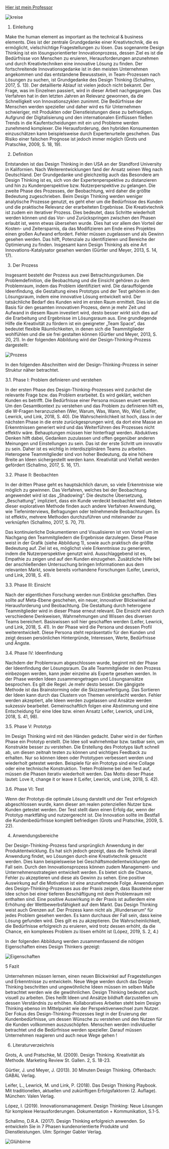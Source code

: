 [Hier ist mein Professor](https://ulrich-anders.eu/)

![kreise](0.2.png)

1. Einleitung

Make the human element as important as the technical & business elements. Dies ist der zentrale Grundgedanke einer Kreativtechnik, die es ermöglicht, vielschichtige Fragestellungen zu lösen. Das sogenannte Design Thinking ist ein lösungsorientierter Innovationprozess, dessen Ziel es ist die Bedürfnisse von Menschen zu eruieren, Herausforderungen anzunehmen und durch Kreativtechniken eine innovative Lösung zu finden. Der fortschreitende Innovationsgedanke ist in den meisten Unternehmen angekommen und das entstandene Bewusstsein, in Team-Prozessen nach Lösungen zu suchen, ist Grundgedanke des Design Thinking (Schallmo, 2017, S. 13).
Der detaillierte Ablauf ist vielen jedoch nicht bekannt. Der Frage, was im Einzelnen passiert, wird in dieser Arbeit nachgegangen. 
Das Verfahren hat in den letzten Jahren an Relevanz gewonnen, da die Schnelligkeit von Innovationszyklen zunimmt. Die Bedürfnisse der Menschen werden spezieller und daher wird es für Unternehmen schwieriger, mit Produkten oder Dienstleistungen diese zu befriedigen. Aufgrund der Digitalisierung und den internationalen Einflüssen fließen Trends in die Kaufentscheidungen mit ein und Probleme werden zunehmend komplexer. Die Herausforderung, den hybriden Konsumenten einzuschätzen kann beispielsweise durch Expertenurteile geschehen. Das Risiko einer falschen Prognose ist jedoch immer möglich (Grots und Pratschke, 2009, S. 18, 19).

2. Definition

Entstanden ist das Design Thinking in den USA an der Standford University in Kalifornien. Nach Weiterentwicklungen fand der Ansatz seinen Weg nach Deutschland. 
Der Grundgedanke und gleichzeitig auch das Besondere am Design Thinking ist es, sich von der Expertenperspektive zu distanzieren und hin zu Kundenperspektive bzw. Nutzerperspektive zu gelangen. Die zweite Phase des Prozesses, der Beobachtung, wird daher die größte Bedeutung zugeschrieben. Beim Design Thinking werden weniger analytische Prozesse genutzt, es geht eher um die Bedürfnisse des Kunden und die praktische Relevanz der erarbeiteten Ergebnisse. 
Die Kreativtechnik ist zudem ein iterativer Prozess. Dies bedeutet, dass Schritte wiederholt werden können und das Vor- und Zurückspringen zwischen den Phasen erlaubt ist, wenn etwas übersehen wurde.  Dies hat vor allem den Vorteil der Kosten- und Zeitersparnis, da das Modifizieren am Ende eines Projektes einen großen Aufwand erfordert. Fehler müssen zugelassen und als Gewinn gesehen werden. Das hilft, Potenziale zu identifizieren und Bereiche der Optimierung zu finden. Insgesamt kann Design Thinking als eine Art Innovations-Katalysator gesehen werden (Gürtler und Meyer, 2013, S. 14, 17). 

3. Der Prozess

Insgesamt besteht der Prozess aus zwei Betrachtungsräumen. Die Problemdefinition, die Beobachtung und die Einsicht gehören zu dem Problemraum, indem das Problem identifiziert wird. Die darauffolgende Ideenfindung, die Gestaltung eines Prototyps und der Test gehören in den Lösungsraum, indem eine innovative Lösung entwickelt wird. Der tatsächliche Bedarf des Kunden wird im ersten Raum ermittelt. Dies ist die Basis für den gesamten innovativen Prozess, denn je mehr Zeit und Aufwand in diesem Raum investiert wird, desto besser wirkt sich dies auf die Erarbeitung und Ergebnisse im Lösungsraum aus. Eine grundlegende Hilfe die Kreativität zu fördern ist ein geeigneter „Team Space“, das bedeutet flexible Räumlichkeiten, in denen sich die Teammitglieder wohlfühlen und die sie frei gestalten können (Gürtler und Meyer, 2013, S. 20, 21).
In der folgenden Abbildung wird der Design-Thinking-Prozess dargestellt:

![Prozess](0.3.png)

In den folgenden Abschnitten wird der Design-Thinking-Prozess in seiner Struktur näher betrachtet.   

3.1. Phase Ⅰ: Problem definieren und verstehen 

In der ersten Phase des Design-Thinking-Prozesses wird zunächst die relevante Frage bzw. das Problem erarbeitet. Es wird geklärt, welchen Kunden es betrifft. Die Bedürfnisse einer Persona müssen eruiert werden. Um den Gesamtkontext zu verstehen und das Problem zu definieren hilft es, die W-Fragen heranzuziehen (Wer, Warum, Was, Wann, Wo, Wie) (Leifer, Lewrick, und Link, 2018, S. 40). 
Die Wahrscheinlichkeit ist hoch, dass in der nächsten Phase in die erste zurückgesprungen wird, da dort eine Masse an Erkenntnissen generiert wird und das Weiterführen des Prozesses nicht effektiv wäre. Behauptungen müssen hier hinterfragt werden. Abduktives Denken hilft dabei, Gedanken zuzulassen und offen gegenüber anderen Meinungen und Einstellungen zu sein. Das ist der erste Schritt um innovativ zu sein. Daher ist es wichtig in interdisziplinären Teams zu arbeiten. Heterogene Teammitglieder sind von hoher Bedeutung, da eine höhere Breite an Ideen sichergestellt werden kann. Kreativität und Vielfalt werden gefördert (Schallmo, 2017, S. 16, 17).

3.2. Phase Ⅱ: Beobachten    

In der dritten Phase geht es hauptsächlich darum, so viele Erkenntnisse wie möglich zu gewinnen. Das Verfahren, welches bei der Beobachtung angewendet wird ist das „Shadowing“. Die deutsche Übersetzung, „Beschattung“, impliziert, dass ein Kunde verdeckt beobachtet wird. Neben dieser explorativen Methode finden auch andere Verfahren Anwendung, wie Tiefeninterviews, Befragungen oder teilnehmende Beobachtungen. Es ist effektiv, mehrere Methoden durchzuführen und miteinander zu verknüpfen (Schallmo, 2017, S. 70, 71). 

Das kontinuierliche Dokumentieren und Visualisieren ist von Vorteil um im Nachgang den Teammitgliedern die Ergebnisse darzulegen. Diese Phase weist in der Grafik (siehe Abbildung 1), sowie auch praktisch die größte Bedeutung auf. Ziel ist es, möglichst viele Erkenntnisse zu generieren, indem die Nutzerperspektive genutzt wird. Ausschlaggebend ist es, Empathie zu zeigen und auf den Kunden einzugehen. Zusätzliche Hilfe bei der anschließenden Untersuchung bringen Informationen aus dem relevanten Markt, sowie bereits vorhandene Forschungen (Leifer, Lewrick, und Link, 2018, S. 41).

3.3. Phase Ⅲ: Einsicht    

Nach der eigentlichen Forschung werden nun Einblicke geschaffen. Dies sollte auf Meta-Ebene geschehen, ein neuer, innovativer Blickwinkel auf Herausforderung und Beobachtung. Die Gestaltung durch heterogene Teammitglieder wird in dieser Phase erneut relevant. Die Einsicht wird durch verschiedene Denkweisen, Wahrnehmungen und Wissen des diversen Teams bereichert. Basiswissen soll hier geschaffen werden (Leifer, Lewrick, und Link, 2018, S. 41). In der Phase wird die Persona und dessen Profil weiterentwickelt. Diese Persona steht repräsentativ für den Kunden und zeigt dessen persönlichen Hintergründe, Interessen, Werte, Bedürfnisse und Ängste. 

3.4. Phase Ⅳ: Ideenfindung  

 Nachdem der Problemraum abgeschlossen wurde, beginnt mit der Phase der Ideenfindung der Lösungsraum. Da alle Teammitglieder in den Prozess einbezogen werden, kann jeder einzelne als Experte gesehen werden. In der Phase werden Ideen zusammengetragen und Lösungsansätze besprochen. Es gilt die Regel: Je mehr desto besser. Die gängigste Methode ist das Brainstorming oder die Skizzenanfertigung. Das Sortieren der Ideen kann durch das Clustern von Themen vereinfacht werden. Fehler werden akzeptiert, alle Ideen werden zugelassen und Ansätze werden sukzessiv bearbeitet. Gemeinschaftlich folgen eine Abstimmung und eine Entscheidung für eine Idee bzw. einen Ansatz Leifer, Lewrick, und Link, 2018, S. 41, 98). 

3.5. Phase Ⅴ: Prototyp  

Im Design Thinking wird mit den Händen gedacht. Daher wird in der fünften Phase ein Prototyp erstellt. Die Idee soll wahrnehmbar bzw. tastbar sein, um Konstrukte besser zu verstehen. Die Erstellung des Prototyps läuft schnell ab, um diesen zeitnah testen zu können und wichtiges Feedback zu erhalten. Nur so können Ideen oder Prototypen verbessert werden und wiederholt getestet werden. Beispiele für ein Prototyp sind eine Collage oder eine technische Konstruktion. Treten Probleme bei dem Test auf, müssen die Phasen iterativ wiederholt werden. Das Motto dieser Phase lautet: Love it, change it or leave it (Leifer, Lewrick, und Link, 2018, S. 42).

3.6. Phase Ⅵ: Test   

Wenn der Prototyp die optimale Lösung darstellt und der Test erfolgreich abgeschlossen wurde, kann dieser am realen potenziellen Nutzer bzw. Kunden getestet werden. Der Test stellt dann einen Erfolg dar, wenn der Prototyp marktfähig und nutzergerecht ist. Die Innovation sollte im Bestfall die Kundenbedürfnisse komplett befriedigen (Grots und Pratschke, 2009, S. 22).

4. Anwendungsbereiche

Der Design-Thinking-Prozess fand ursprünglich Anwendung in der Produktentwicklung. Es hat sich jedoch gezeigt, dass die Technik überall Anwendung findet, wo Lösungen durch eine Kreativtechnik gesucht werden. Dies kann beispielsweise bei Geschäftsmodellentwicklungen der Fall sein. Durch den Innovationsprozess können zudem Management- und Unternehmensstrategien entwickelt werden. Es bietet sich die Chance, Fehler zu akzeptieren und diese als Gewinn zu sehen. Eine positive Auswirkung auf die Motivation ist eine anzunehmende Folge. Anwendungen des Design-Thinking-Prozesses aus der Praxis zeigen, dass Bausteine einer Idee schon bei einer tieferen Beschäftigung mit dem Problemraum mit enthalten sind. Eine positive Auswirkung in der Praxis ist außerdem eine Erhöhung der Wettbewerbsfähigkeit auf dem Markt.
Das Design Thinking weist auch Grenzen auf. Der Prozess kann nicht als „Wunderserum“ für jedes Problem gesehen werden. Es kann durchaus der Fall sein, dass keine Lösung gefunden wird. Dies gilt es zu akzeptieren. Die Wahrscheinlichkeit, die Bedürfnisse erfolgreich zu eruieren, wird trotz dessen erhöht, da die Chance, ein komplexes Problem zu lösen erhöht ist (López, 2019, S. 2, 4.) 

In der folgenden Abbildung werden zusammenfassend die nötigen Eigenschaften eines Design Thinkers gezeigt:

![Eigenschaften](0.4.png)

5 Fazit

Unternehmen müssen lernen, einen neuen Blickwinkel auf Fragestellungen und Erkenntnisse zu entwickeln. Neue Wege werden durch das Design Thinking beschritten und ungewöhnliche Ideen müssen im selben Maße betrachtet werden wie die gewöhnlichen. Design Thinking bedeutet auch, visuell zu arbeiten. Dies heißt Ideen und Ansätze bildhaft darzustellen um dessen Verständnis zu erhöhen. Kollaboratives Arbeiten steht beim Design Thinking ebenso im Mittelpunkt wie der Perspektivenwechsel zum Nutzer. Der Fokus des Design-Thinking-Prozesses liegt in der Eruierung der Kundenbedürfnisse, um dessen Wünsche zu verstehen und den Nutzen für die Kunden vollkommen auszuschöpfen. Menschen werden individueller betrachtet und die Bedürfnisse werden spezieller. Darauf müssen Unternehmen reagieren und auch neue Wege gehen !







6. Literaturverzeichnis

Grots, A. und Pratschke, M. (2009). Design Thinking. Kreativität als Methode. Marketing Review St. Gallen. 2, S. 18-23.

Gürtler, J. und Meyer, J. (2013). 30 Minuten Design Thinking. Offenbach: GABAL Verlag. 

Leifer, L., Lewrick, M. und Link, P. (2018). Das Design Thinking Playbook. Mit traditionellen, aktuellen und zukünftigen Erfolgsfaktoren (2. Auflage). München: Valen Verlag.

López, I. (2019). Innovationsmanagement. Design Thinking: Neue Lösungen für komplexe Herausforderungen. Dokumentation + Kommunikation, S.1-5.

Schallmo, D.R.A. (2017). Design Thinking erfolgreich anwenden. So entwickeln Sie in 7 Phasen kundenorientierte Produkte und Dienstleistungen. Ulm: Springer Gabler Verlag.



![Glühbirne](0.1.jpg)

